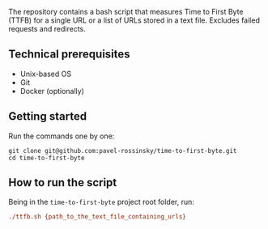 The repository contains a bash script that measures Time to First Byte (TTFB) for a single URL or a list of URLs stored in a text file. Excludes failed requests and redirects.

## Technical prerequisites
- Unix-based OS
- Git
- Docker (optionally)

## Getting started
Run the commands one by one:
```
git clone git@github.com:pavel-rossinsky/time-to-first-byte.git
cd time-to-first-byte
```

## How to run the script
Being in the `time-to-first-byte` project root folder, run:
```ini
./ttfb.sh {path_to_the_text_file_containing_urls}
```